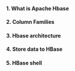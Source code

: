 #### 1. What is Apache Hbase

#### 2. Column Families

#### 3. Hbase architecture

#### 4. Store data to HBase

#### 5. HBase shell
